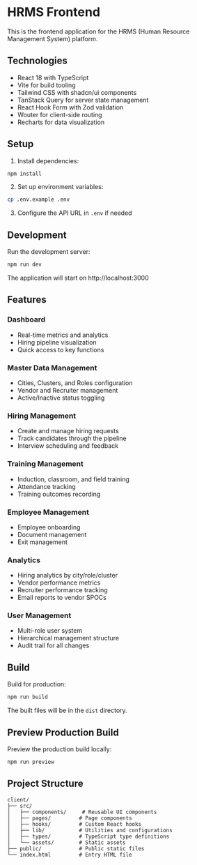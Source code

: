 # HRMS Frontend

This is the frontend application for the HRMS (Human Resource Management System) platform.

## Technologies

- React 18 with TypeScript
- Vite for build tooling
- Tailwind CSS with shadcn/ui components
- TanStack Query for server state management
- React Hook Form with Zod validation
- Wouter for client-side routing
- Recharts for data visualization

## Setup

1. Install dependencies:
```bash
npm install
```

2. Set up environment variables:
```bash
cp .env.example .env
```

3. Configure the API URL in `.env` if needed

## Development

Run the development server:
```bash
npm run dev
```

The application will start on http://localhost:3000

## Features

### Dashboard
- Real-time metrics and analytics
- Hiring pipeline visualization
- Quick access to key functions

### Master Data Management
- Cities, Clusters, and Roles configuration
- Vendor and Recruiter management
- Active/Inactive status toggling

### Hiring Management
- Create and manage hiring requests
- Track candidates through the pipeline
- Interview scheduling and feedback

### Training Management
- Induction, classroom, and field training
- Attendance tracking
- Training outcomes recording

### Employee Management
- Employee onboarding
- Document management
- Exit management

### Analytics
- Hiring analytics by city/role/cluster
- Vendor performance metrics
- Recruiter performance tracking
- Email reports to vendor SPOCs

### User Management
- Multi-role user system
- Hierarchical management structure
- Audit trail for all changes

## Build

Build for production:
```bash
npm run build
```

The built files will be in the `dist` directory.

## Preview Production Build

Preview the production build locally:
```bash
npm run preview
```

## Project Structure

```
client/
├── src/
│   ├── components/     # Reusable UI components
│   ├── pages/         # Page components
│   ├── hooks/         # Custom React hooks
│   ├── lib/           # Utilities and configurations
│   ├── types/         # TypeScript type definitions
│   └── assets/        # Static assets
├── public/            # Public static files
└── index.html         # Entry HTML file
```